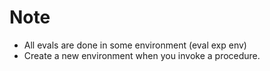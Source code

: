 # Note

- All evals are done in some environment (eval exp env)
- Create a new environment when you invoke a procedure.
